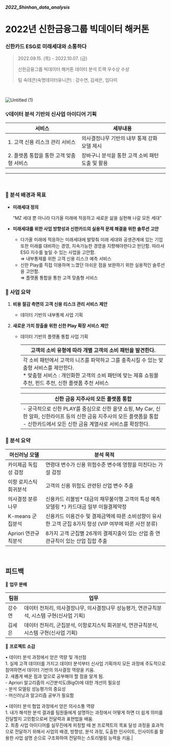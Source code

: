 ##### 2022_Shinhan_data_analysis
# 2022년 신한금융그룹 빅데이터 해커톤


### 신한카드 ESG로 미래세대와 소통하다


> 2022.09.15. (목) - 2022.10.07. (금)
> 
> 신한금융그룹 빅데이터 해커톤 데이터 분석 트랙 우수상 수상
>
> 팀 숙데콘(숙명데이터유니콘) : 강수연, 김세은, 임다미
>
<br>

![Untitled (1)](https://github.com/senikim/2022_Shinhan_data_analysis_R/assets/113660954/c26cee34-a1fb-4d96-afa6-f7dbd3346dc3)

### 💡데이터 분석 기반의 신사업 아이디어 기획

| 서비스 | 세부내용 |
| --- | --- |
| 1. 고객 신용 리스크 관리 서비스 | 의사결정나무 기반의 내부 통제 강화 모델 제시 |
| 2. 플랫폼 통합을 통한 고객 맞춤형 서비스 | 장바구니 분석을 통한 고객 소비 패턴 도출 및 활용 |

<hr>
<br>
    
### **📂 분석 배경과 목표**

- **미래세대 정의**
    
    “MZ 세대 뿐 아니라 다가올 미래에 적응하고 새로운 삶을 실현해 나갈 모든 세대”
    
- **미래세대를 위한 사업 방향성과 신한카드의 실용적 문제 해결을 위한 솔루션 고안**
    - 다가올 미래에 적응하는 미래세대에 발맞춰 미래 세대와 공생관계에 있는 기업 또한 미래를 대비하는 경영, 지속가능한 경영을 지향해야한다고 판단함. 따라서 ESG 지수를 높일 수 있는 사업을 고안함.
    <br> ⇒ 내부통제를 위한 고객 신용 리스크 예측 서비스
    - 신한 Play를 직접 이용하며 느꼈던 아쉬운 점을 보완하기 위한 실용적인 솔루션을 고안함.
    <br> ⇒ 플랫폼 통합을 통한 고객 맞춤형 서비스


### 📂 **사업 요약**

1. **비용 절감 측면의 고객 신용 리스크 관리 서비스 제안**
    
    - 데이터 기반의 내부통제 사업 기획
        
2. **새로운 가치 창출을 위한 신한 Play 확장 서비스 제안**
    
    - 데이터 기반의 플랫폼 통합 사업 기획
        
      | 고객의 소비 유형에 따라 개별 고객의 소비 패턴을 발견한다. |
      | --- |
      | 각 소비 패턴에서 고객의 니즈를 파악하고 그를 충족시킬 수 있는 맞춤형 서비스를 제안한다. <br> * 맞춤형 서비스 : 개인화한 고객의 소비 패턴에 맞는 제휴 쇼핑몰 추천, 펀드 추천, 신한 플랫폼 추천 서비스 |
      
      | 신한 금융 지주사의 모든 플랫폼 통합 |
      | --- |
      | - 궁극적으로 신한 PLAY를 중심으로 신한 올댓 쇼핑, My Car, 신한 알파, 신한라이프 등의 신한 금융 지주사의 모든 플랫폼을 통합 <br> - 신한카드에서 모든 신한 금융 계열사로 서비스를 확장한다.  |
            

### **📂 분석 요약**

  | 머신러닝 모델 | 분석 목적 |
  | --- | --- |
  | 카이제곱 독립성 검정 | 연령대 변수가 신용 위험수준 변수에 영향을 미친다는 가설 검정 |
  | 이항 로지스틱 회귀분석 | 고객의 신용 위험도 관련된 산업 변수 추출 |
  | 의사결정 분류나무 | 신용카드 리볼빙* 대금의 채무불이행 고객의 특성 예측 모델링 *) 카드대금 일부 이월결제약정 |
  | K-means 군집분석 | 신용카드 이용건수 및 결제금액에 따른 소비성향이 유사한 고객 군집 8가지 형성 (VIP 여부에 따른 사전 분류) |
  | Apriori 연관규칙분석 | 8가지 고객 군집별 26개의 결제지출이 있는 산업 중 연관규칙이 있는 산업 집합 추출 |

<br>

## 피드백


📂 **업무 분배**

| 팀원 | 업무 |
| --- | --- |
| 강수연 | 데이터 전처리, 의사결정나무, 의사결정나무 성능평가, 연관규칙분석, 시스템 구현(신사업 기획) |
| 김세은 | 데이터 전처리, 군집분석, 이항로지스틱 회귀분석, 연관규칙분석, 시스템 구현(신사업 기획) |


📂 **프로젝트 소감**

• 데이터 분석 과정에서 얻은 역량 및 개선점 <br>
   </t> 1. 실제 고객 데이터를 가지고 데이터 분석부터 신사업 기획까지 모든 과정에 주도적으로 참여하면서 데이터 기반의 의사결정 역량을 키움. <br>
    2. 새롭게 배운 점과 앞으로 공부해야 할 점을 알게 됨. <br>
        - Apriori 알고리즘의 시간분석도(BigO)에 대한 개선의 필요성 <br>
        - 분석 모델링 성능평가의 중요성 <br>
        - 머신러닝과 알고리즘 공부가 필요함 <br>
    
• 데이터 분석 협업 과정에서 얻은 의사소통 역량 <br>
    1. 내가 해석한 분석 결과를 팀원들에게 설명하는 과정에서 어떻게 하면 더 쉽게 의미를 전달할지 고민함으로써 전달력과 표현법을 배움. <br>
    2. 최종 사업 아이디어를 실무진에게 피칭할 때 본 프로젝트의 목표 달성 과정을 효과적으로 전달하기 위해서 사업의 배경, 방향성, 분석 과정, 도출한 인사이트, 인사이트를 활용한 사업 설명 순으로 구조화하여 전달하는 스토리텔링 능력을 키움.|
